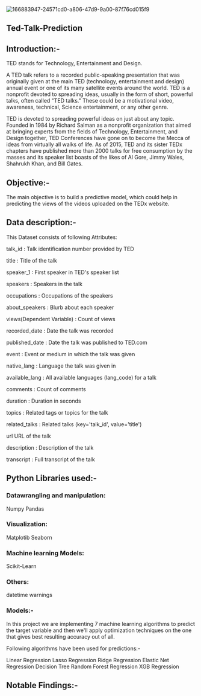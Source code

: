 ![166883947-24571cd0-a806-47d9-9a00-87f76cd015f9](https://github.com/KushalChakraborty1995/Ted-Talk-Prediction/assets/114491920/638dfebc-8118-4299-8817-323c71be5ca3)

## Ted-Talk-Prediction

## Introduction:-
TED stands for Technology, Entertainment and Design.

A TED talk refers to a recorded public-speaking presentation that was originally given at the main TED (technology, entertainment and design) annual event or one of its many satellite events around the world. TED is a nonprofit devoted to spreading ideas, usually in the form of short, powerful talks, often called "TED talks." These could be a motivational video, awareness, technical, Science entertainment, or any other genre.

TED is devoted to spreading powerful ideas on just about any topic. Founded in 1984 by Richard Salman as a nonprofit organization that aimed at bringing experts from the fields of Technology, Entertainment, and Design together, TED Conferences have gone on to become the Mecca of ideas from virtually all walks of life. As of 2015, TED and its sister TEDx chapters have published more than 2000 talks for free consumption by the masses and its speaker list boasts of the likes of Al Gore, Jimmy Wales, Shahrukh Khan, and Bill Gates.

## Objective:-
The main objective is to build a predictive model, which could help in predicting the views of the videos uploaded on the TEDx website.

## Data description:-
This Dataset consists of following Attributes:

talk_id : Talk identification number provided by TED

title : Title of the talk

speaker_1 : First speaker in TED's speaker list

speakers : Speakers in the talk

occupations : Occupations of the speakers

about_speakers : Blurb about each speaker

views(Dependent Variable) : Count of views

recorded_date : Date the talk was recorded

published_date : Date the talk was published to TED.com

event : Event or medium in which the talk was given

native_lang : Language the talk was given in

available_lang : All available languages (lang_code) for a talk

comments : Count of comments

duration : Duration in seconds

topics : Related tags or topics for the talk

related_talks : Related talks (key='talk_id', value='title')

url URL of the talk

description : Description of the talk

transcript : Full transcript of the talk

## Python Libraries used:-

### Datawrangling and manipulation:

Numpy
Pandas

### Visualization:

Matplotib
Seaborn

### Machine learning Models:

Scikit-Learn

### Others:

datetime
warnings

### Models:-
In this project we are implementing 7 machine learning algorithms to predict the target variable and then we'll apply optimization techniques on the one that gives best resulting accuracy out of all.

Following algorithms have been used for predictions:-

Linear Regression
Lasso Regression
Ridge Regression
Elastic Net Regression
Decision Tree
Random Forest Regression
XGB Regression
## Notable Findings:-
